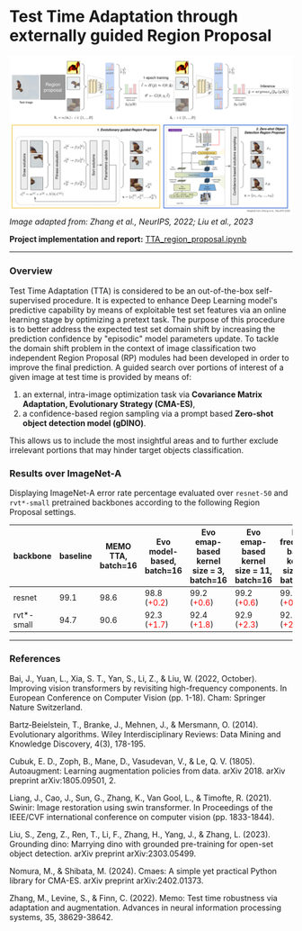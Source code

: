 # Test Time Adaptation through externally guided Region Proposal

![alt text](./pics/pipeline.png)
*Image adapted from:  Zhang et al., NeurIPS, 2022;  Liu et al., 2023*

**Project implementation and report:** [TTA_region_proposal.ipynb](https://github.com/gzemo/TTA-region-proposal/blob/main/TTA_region_proposal.ipynb) 

---

### Overview
Test Time Adaptation (TTA) is considered to be an out-of-the-box self-supervised procedure. It is expected to enhance Deep Learning model's predictive capability by means of exploitable test set features via an online learning stage by optimizing a pretext task. The purpose of this procedure is to better address the expected test set domain shift by increasing the prediction confidence by "episodic" model parameters update.
To tackle the domain shift problem in the context of image classification two independent Region Proposal (RP) modules had been developed in order to improve the final prediction. A guided search over portions of interest of a given image at test time is provided by means of:
1. an external, intra-image optimization task via **Covariance Matrix Adaptation, Evolutionary Strategy (CMA-ES)**,
2. a confidence-based region sampling via a prompt based **Zero-shot object detection model (gDINO)**.

This allows us to include the most insightful areas and to further exclude irrelevant portions that may hinder target objects classification.


### Results over ImageNet-A

Displaying ImageNet-A error rate percentage evaluated over `resnet-50` and `rvt*-small` pretrained backbones according to the following Region Proposal settings.

| backbone | baseline | MEMO TTA, batch=16 | Evo<br/> model-based, batch=16 |Evo<br/> emap-based<br/>kernel size = 3, batch=16 | Evo<br/> emap-based<br/>kernel size = 11, batch=16 |  Evo<br/> freqmap-based<br/>kernel size = 3, batch=16 | Evo<br/> freqmap-based<br/>kernel size = 11, batch=16 | gDINO<br/>box_thr=0.2, text_thr=0.2,<br/> confidence=1, batch=16 | gDINO<br/>box_thr=0.2, text_thr=0.2,<br/> confidence=1, batch=32 |
|----------|----------|----------|---------|--------|-------|--------|---------|--------|-------|
| resnet   | 99.1     | 98.6     | 98.8 (<span style="color:red">+0.2</span>)    | 99.2 (<span style="color:red">+0.6</span>) |  99.2 (<span style="color:red">+0.6</span>)  |  99.2 (<span style="color:red">+0.6</span>)   | 99.4 (<span style="color:red">+0.8</span>)  | **98.4** (<span style="color:green">**-0.2**</span>) | **98.3** (<span style="color:green">**-0.3**</span>) |
| rvt*-small | 94.7   | 90.6     | 92.3 (<span style="color:red">+1.7</span>)    |92.4 (<span style="color:red">+1.8</span>)  |  92.9 (<span style="color:red">+2.3</span>) |  92.9 (<span style="color:red">+2.3</span>)   | 93.2 (<span style="color:red">+2.6</span>)    | **85.7** (<span style="color:green">**-4.9**</span>) | **85.4** (<span style="color:green">**-5.2**</span>) |

---

### References

Bai, J., Yuan, L., Xia, S. T., Yan, S., Li, Z., & Liu, W. (2022, October). Improving vision transformers by revisiting high-frequency components. In European Conference on Computer Vision (pp. 1-18). Cham: Springer Nature Switzerland.

Bartz‐Beielstein, T., Branke, J., Mehnen, J., & Mersmann, O. (2014). Evolutionary algorithms. Wiley Interdisciplinary Reviews: Data Mining and Knowledge Discovery, 4(3), 178-195.

Cubuk, E. D., Zoph, B., Mane, D., Vasudevan, V., & Le, Q. V. (1805). Autoaugment: Learning augmentation policies from data. arXiv 2018. arXiv preprint arXiv:1805.09501, 2.

Liang, J., Cao, J., Sun, G., Zhang, K., Van Gool, L., & Timofte, R. (2021). Swinir: Image restoration using swin transformer. In Proceedings of the IEEE/CVF international conference on computer vision (pp. 1833-1844).

Liu, S., Zeng, Z., Ren, T., Li, F., Zhang, H., Yang, J., & Zhang, L. (2023). Grounding dino: Marrying dino with grounded pre-training for open-set object detection. arXiv preprint arXiv:2303.05499.

Nomura, M., & Shibata, M. (2024). Cmaes: A simple yet practical Python library for CMA-ES. arXiv preprint arXiv:2402.01373.

Zhang, M., Levine, S., & Finn, C. (2022). Memo: Test time robustness via adaptation and augmentation. Advances in neural information processing systems, 35, 38629-38642.




